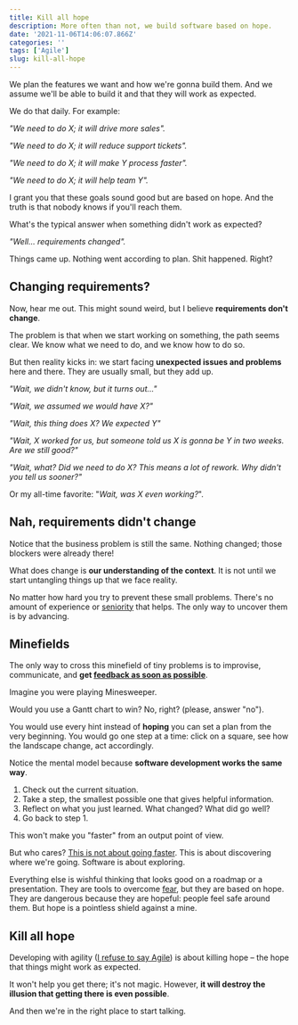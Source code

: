 ```yaml
---
title: Kill all hope
description: More often than not, we build software based on hope.
date: '2021-11-06T14:06:07.866Z'
categories: ''
tags: ['Agile']
slug: kill-all-hope
---
```


We plan the features we want and how we're gonna build them. And we assume we'll be able to build it and that they will work as expected.

We do that daily. For example:

*"We need to do X; it will drive more sales".*

*"We need to do X; it will reduce support tickets".*

*"We need to do X; it will make Y process faster".*

*"We need to do X; it will help team Y".*

I grant you that these goals sound good but are based on hope. And the truth is that nobody knows if you'll reach them.

What's the typical answer when something didn't work as expected?

*"Well… requirements changed".*

Things came up. Nothing went according to plan. Shit happened. Right?


## Changing requirements?

Now, hear me out. This might sound weird, but I believe **requirements don't change**.

The problem is that when we start working on something, the path seems clear. We know what we need to do, and we know how to do so.

But then reality kicks in: we start facing **unexpected issues and problems** here and there. They are usually small, but they add up.

*"Wait, we didn't know, but it turns out…"*

*"Wait, we assumed we would have X?"*

*"Wait, this thing does X? We expected Y"*

*"Wait, X worked for us, but someone told us X is gonna be Y in two weeks. Are we still good?"*

*"Wait, what? Did we need to do X? This means a lot of rework. Why didn't you tell us sooner?"*

Or my all-time favorite: "*Wait, was X even working?*".

## Nah, requirements didn't change

Notice that the business problem is still the same. Nothing changed; those blockers were already there!

What does change is **our understanding of the context**. It is not until we start untangling things up that we face reality.

No matter how hard you try to prevent these small problems. There's no amount of experience or [seniority](https://afontcu.dev/senior-developer-meaning/) that helps. The only way to uncover them is by advancing.


## Minefields

The only way to cross this minefield of tiny problems is to improvise, communicate, and **get [feedback as soon as possible](https://afontcu.dev/feedback-loops/)**.

Imagine you were playing Minesweeper.

Would you use a Gantt chart to win? No, right? (please, answer "no").

You would use every hint instead of **hoping** you can set a plan from the very beginning. You would go one step at a time: click on a square, see how the landscape change, act accordingly.

Notice the mental model because **software development works the same way**.

1. Check out the current situation.
2. Take a step, the smallest possible one that gives helpful information.
3. Reflect on what you just learned. What changed? What did go well?
4. Go back to step 1.

This won't make you "faster" from an output point of view.

But who cares? [This is not about going faster](https://afontcu.dev/shoe-factory-build-software/). This is about discovering where we're going. Software is about exploring.

Everything else is wishful thinking that looks good on a roadmap or a presentation. They are tools to overcome [fear](https://afontcu.dev/fear/), but they are based on hope. They are dangerous because they are hopeful: people feel safe around them. But hope is a pointless shield against a mine.


## Kill all hope

Developing with agility ([I refuse to say Agile](https://afontcu.dev/agile-is-dead/)) is about killing hope – the hope that things might work as expected.

It won't help you get there; it's not magic. However, **it will destroy the illusion that getting there is even possible**.

And then we're in the right place to start talking.
